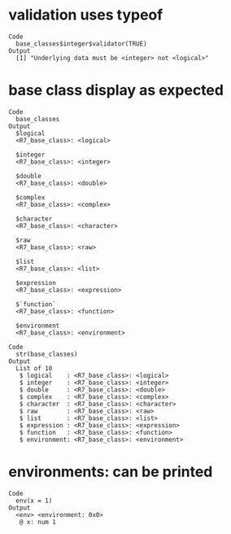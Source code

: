 # validation uses typeof

    Code
      base_classes$integer$validator(TRUE)
    Output
      [1] "Underlying data must be <integer> not <logical>"

# base class display as expected

    Code
      base_classes
    Output
      $logical
      <R7_base_class>: <logical>
      
      $integer
      <R7_base_class>: <integer>
      
      $double
      <R7_base_class>: <double>
      
      $complex
      <R7_base_class>: <complex>
      
      $character
      <R7_base_class>: <character>
      
      $raw
      <R7_base_class>: <raw>
      
      $list
      <R7_base_class>: <list>
      
      $expression
      <R7_base_class>: <expression>
      
      $`function`
      <R7_base_class>: <function>
      
      $environment
      <R7_base_class>: <environment>
      
    Code
      str(base_classes)
    Output
      List of 10
       $ logical    : <R7_base_class>: <logical>
       $ integer    : <R7_base_class>: <integer>
       $ double     : <R7_base_class>: <double>
       $ complex    : <R7_base_class>: <complex>
       $ character  : <R7_base_class>: <character>
       $ raw        : <R7_base_class>: <raw>
       $ list       : <R7_base_class>: <list>
       $ expression : <R7_base_class>: <expression>
       $ function   : <R7_base_class>: <function>
       $ environment: <R7_base_class>: <environment>

# environments: can be printed

    Code
      env(x = 1)
    Output
      <env> <environment: 0x0> 
       @ x: num 1

